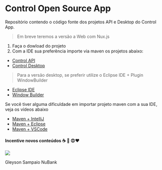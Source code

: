 # Control Open Source App
Repositório contendo o código fonte dos projetos API e Desktop do Control App.

> Em breve teremos a versão a Web com Nux.js

1. Faça o dowload do projeto
2. Com a IDE sua preferência importe via maven os projetos abaixo:

* [Control API](https://github.com/glysns/control-api-desktop/tree/main/control-api)
* [Control Desktop](https://github.com/glysns/control-api-desktop/tree/main/control-desktop)

> Para a versão desktop, se preferir utilize o Eclipse IDE + Plugin WindowBuilder

* [Eclipse IDE](https://www.youtube.com/watch?v=0zuOj-9CpNY&list=PL8NbPylKQ8Nkn0oj2ymY2jVMo5ZlmDZ20&index=8)
* [Window Builder](https://www.youtube.com/watch?v=jyHQ4ZgAMyA&list=PL8NbPylKQ8Nkn0oj2ymY2jVMo5ZlmDZ20&index=13)

Se você tiver alguma dificuldade em importar projeto maven com a sua IDE, veja os vídeos abaixo

* [Maven + IntelliJ](https://www.youtube.com/watch?v=xyBRFgviE58&list=PL8NbPylKQ8Nkn0oj2ymY2jVMo5ZlmDZ20&index=10)
* [Maven + Eclipse](https://www.youtube.com/watch?v=WEKB_fFkubc&list=PL8NbPylKQ8Nkn0oj2ymY2jVMo5ZlmDZ20&index=11)
* [Maven + VSCode](https://www.youtube.com/watch?v=ofvpV085wMw&list=PL8NbPylKQ8Nkn0oj2ymY2jVMo5ZlmDZ20&index=12)

#### Incentive novos conteúdos :coffee: :rocket: :heart_eyes::heart:

![](https://github.com/glysns/control-api-desktop/blob/main/prints/pix-cafezinho-gleyson-200.jpg)

Gleyson Sampaio
NuBank
  
  
  
